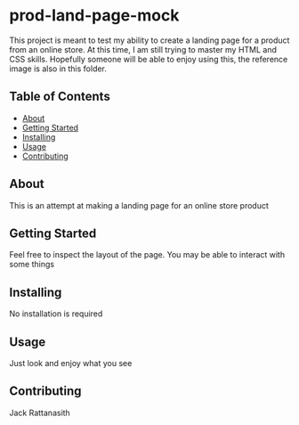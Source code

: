# prod-land-page-mock

This project is meant to test my ability to create a landing page for a product from an online store. At this time, I am still trying to master my HTML and CSS skills. Hopefully someone will be able to enjoy using this, the reference image is also in this folder.

## Table of Contents

- [About](#about)
- [Getting Started](#getting_started)
- [Installing](#installing)
- [Usage](#usage)
- [Contributing](#contributing)

## About
This is an attempt at making a landing page for an online store product

## Getting Started
Feel free to inspect the layout of the page. You may be able to interact with some things

## Installing
No installation is required

## Usage
Just look and enjoy what you see

## Contributing
Jack Rattanasith